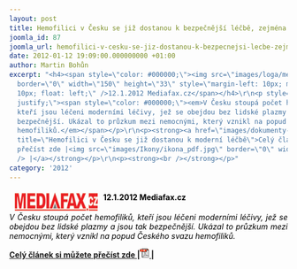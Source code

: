 ```yaml
---
layout: post
title: Hemofilici v Česku se již dostanou k bezpečnější léčbě, zejména ti mladí
joomla_id: 87
joomla_url: hemofilici-v-cesku-se-jiz-dostanou-k-bezpecnejsi-lecbe-zejmena-ti-mladi
date: 2012-01-12 19:09:00.000000000 +01:00
author: Martin Bohůn
excerpt: "<h4><span style=\"color: #000000;\"><img src=\"images/loga/media/mediafax_cz.jpg\"
  border=\"0\" width=\"150\" height=\"33\" style=\"margin-left: 10px; margin-right:
  10px; float: left;\" />12.1.2012 Mediafax.cz</span></h4>\r\n<p style=\"text-align:
  justify;\"><span style=\"color: #000000;\"><em>V Česku stoupá počet hemofiliků,
  kteří jsou léčeni moderními léčivy, jež se obejdou bez lidské plazmy a jsou tak
  bezpečnější. Ukázal to průzkum mezi nemocnými, který vznikl na popud Českého svazu
  hemofiliků.</em></span></p>\r\n<p><strong><a href=\"images/dokumenty-pdf-doc/csh-v-mediich/mediafax_12012012.pdf\"
  title=\"Hemofilici v Česku se již dostanou k moderní léčbě\">Celý článek si můžete
  přečíst zde |<img src=\"images/Ikony/ikona_pdf.jpg\" border=\"0\" width=\"17\" height=\"17\"
  /> |</a></strong></p>\r\n<p><strong><br /></strong></p>"
category: '2012'
---
```

<h4><span style="color: #000000;"><img src="images/loga/media/mediafax_cz.jpg" border="0" width="150" height="33" style="margin-left: 10px; margin-right: 10px; float: left;" />12.1.2012 Mediafax.cz</span></h4>

<p style="text-align: justify;"><span style="color: #000000;"><em>V Česku stoupá počet hemofiliků, kteří jsou léčeni moderními léčivy, jež se obejdou bez lidské plazmy a jsou tak bezpečnější. Ukázal to průzkum mezi nemocnými, který vznikl na popud Českého svazu hemofiliků.</em></span></p>

<p><strong><a href="images/dokumenty-pdf-doc/csh-v-mediich/mediafax_12012012.pdf" title="Hemofilici v Česku se již dostanou k moderní léčbě">Celý článek si můžete přečíst zde |<img src="images/Ikony/ikona_pdf.jpg" border="0" width="17" height="17" /> |</a></strong></p>

<p><strong><br /></strong></p>
